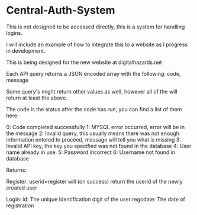 # Central-Auth-System

This is not designed to be accessed directly, this is a system for handling logins.

I will include an example of how to integrate this to a website as I progress in development.

This is being designed for the new website at digitalhazards.net


Each API query returns a JSON encoded array with the following:
code,
message

Some query's might return other values as well, however all of the will return at least the above.

The code is the status after the code has run, you can find a list of them here:

0: Code completed successfully
1: MYSQL error occurred, error will be in the message
2: Invalid query, this usually means there was not enough information entered to proceed, message will tell you what is missing
3: Invalid API key, the key you specified was not found in the database
4: <Registration> User name already in use.
5: <Login> Password incorrect
6: <Login> Username not found in database

Returns:

Register:
userid=register will (on success) return the userid of the newly created user


Login:
id: The unique Identification digit of the user
regodate: The date of registration